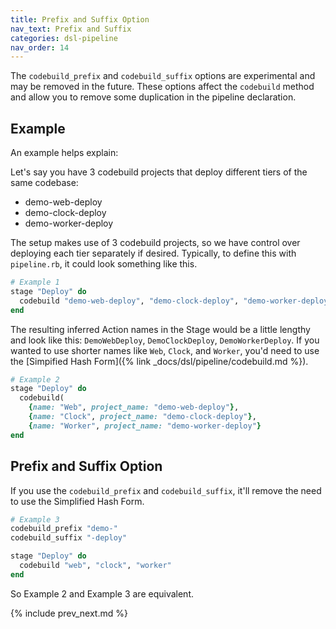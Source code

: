 ```yaml
---
title: Prefix and Suffix Option
nav_text: Prefix and Suffix
categories: dsl-pipeline
nav_order: 14
---
```


The `codebuild_prefix` and `codebuild_suffix` options are experimental and may be removed in the future. These options affect the `codebuild` method and allow you to remove some duplication in the pipeline declaration.

## Example

An example helps explain:

Let's say you have 3 codebuild projects that deploy different tiers of the same codebase:

* demo-web-deploy
* demo-clock-deploy
* demo-worker-deploy

The setup makes use of 3 codebuild projects, so we have control over deploying each tier separately if desired. Typically, to define this with `pipeline.rb`, it could look something like this.

```ruby
# Example 1
stage "Deploy" do
  codebuild "demo-web-deploy", "demo-clock-deploy", "demo-worker-deploy"
end
```

The resulting inferred Action names in the Stage would be a little lengthy and look like this: `DemoWebDeploy`, `DemoClockDeploy`, `DemoWorkerDeploy`. If you wanted to use shorter names like `Web`, `Clock`, and `Worker`, you'd need to use the [Simpified Hash Form]({% link _docs/dsl/pipeline/codebuild.md %}).

```ruby
# Example 2
stage "Deploy" do
  codebuild(
    {name: "Web", project_name: "demo-web-deploy"},
    {name: "Clock", project_name: "demo-clock-deploy"},
    {name: "Worker", project_name: "demo-worker-deploy"}
end
```

## Prefix and Suffix Option

If you use the `codebuild_prefix` and `codebuild_suffix`, it'll remove the need to use the Simplified Hash Form.

```ruby
# Example 3
codebuild_prefix "demo-"
codebuild_suffix "-deploy"

stage "Deploy" do
  codebuild "web", "clock", "worker"
end
```

So Example 2 and Example 3 are equivalent.

{% include prev_next.md %}
